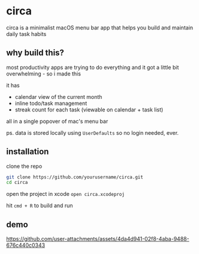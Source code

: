 
# circa

circa is a minimalist macOS menu bar app that helps you build and maintain daily task habits


## why build this?

most productivity apps are trying to do everything and it got a little bit overwhelming - so i made this

it has
- calendar view of the current month
- inline todo/task management
- streak count for each task (viewable on calendar + task list)

all in a single popover of mac's menu bar

ps. data is stored locally using  ```UserDefaults``` so no login needed, ever.


## installation

clone the repo

```bash
git clone https://github.com/yourusername/circa.git
cd circa
```

open the project in xcode
```open circa.xcodeproj```

hit ```cmd + R``` to build and run

## demo

https://github.com/user-attachments/assets/4da4d941-02f8-4aba-9488-676c440c0343


